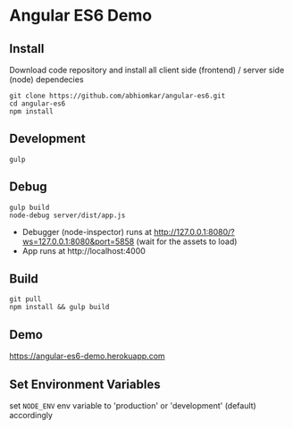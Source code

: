 Angular ES6 Demo
================

Install
-------

Download code repository and install all client side (frontend) / server side (node) dependecies

    git clone https://github.com/abhiomkar/angular-es6.git
    cd angular-es6
    npm install

Development
-----------

    gulp

Debug
-----

    gulp build
    node-debug server/dist/app.js

* Debugger (node-inspector) runs at http://127.0.0.1:8080/?ws=127.0.0.1:8080&port=5858 (wait for the assets to load)
* App runs at http://localhost:4000

Build
-----

    git pull
    npm install && gulp build

Demo
----

https://angular-es6-demo.herokuapp.com

Set Environment Variables
-------------------------

set `NODE_ENV` env variable to 'production' or 'development' (default) accordingly
